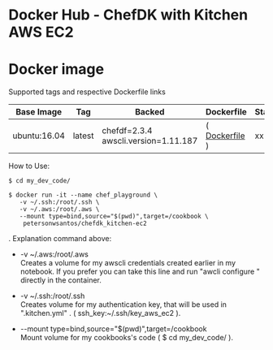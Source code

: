 # Docker Hub - ChefDK with Kitchen AWS EC2

#  Docker image

Supported tags and respective Dockerfile links

Base Image    |     Tag     |  Backed |  Dockerfile      |  Status
------------|-------------|--------|------------------|-------------------------------------
ubuntu:16.04   | latest      |  chefdf=2.3.4  awscli.version=1.11.187 |( [ Dockerfile ](https://github.com/petersonwsantos/chefdk_kitchen-ec2/blob/master/Dockerfile) ) | xx



How to Use: 
```
$ cd my_dev_code/

$ docker run -it --name chef_playground \
   -v ~/.ssh:/root/.ssh \
   -v ~/.aws:/root/.aws \
   --mount type=bind,source="$(pwd)",target=/cookbook \
    petersonwsantos/chefdk_kitchen-ec2
```

.
Explanation command above:

- -v ~/.aws:/root/.aws \
Creates a volume for my awscli credentials created earlier in my notebook. If you prefer you can take this line and run "awcli configure " directly in the container.

- -v ~/.ssh:/root/.ssh \
Creates volume for my authentication key, that will be used in ".kitchen.yml" . ( ssh_key:~/.ssh/key_aws_ec2 ).   

- --mount type=bind,source="$(pwd)",target=/cookbook \
 Mount volume for my cookbooks's code ( $ cd my_dev_code/ ).    
